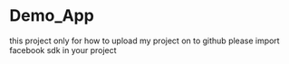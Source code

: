 # Demo_App
this project only for how to upload my project on to github
please import facebook sdk in your project

